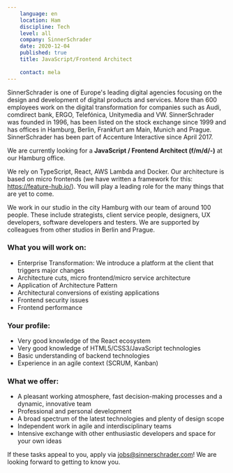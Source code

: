 ```yaml
---
    language: en
    location: Ham
    discipline: Tech
    level: all
    company: SinnerSchrader
    date: 2020-12-04
    published: true
    title: JavaScript/Frontend Architect 
    
    contact: mela
---
```


SinnerSchrader is one of Europe's leading digital agencies focusing on the design and development of digital products and services. More than 600 employees work on the digital transformation for companies such as Audi, comdirect bank, ERGO, Telefónica, Unitymedia and VW. SinnerSchrader was founded in 1996, has been listed on the stock exchange since 1999 and has offices in Hamburg, Berlin, Frankfurt am Main, Munich and Prague. SinnerSchrader has been part of Accenture Interactive since April 2017.

We are currently looking for a **JavaScript / Frontend Architect (f/m/d/-)** at our Hamburg office.

We rely on TypeScript, React, AWS Lambda and Docker. Our architecture is based on micro frontends (we have written a framework for this: https://feature-hub.io/). You will play a leading role for the many things that are yet to come.

We work in our studio in the city Hamburg with our team of around 100 people. These include strategists, client service people, designers, UX developers, software developers and testers. We are supported by colleagues from other studios in Berlin and Prague.

### What you will work on:

- Enterprise Transformation: We introduce a platform at the client that triggers major changes
- Architecture cuts, micro frontend/micro service architecture
- Application of Architecture Pattern
- Architectural conversions of existing applications
- Frontend security issues
- Frontend performance

### Your profile:

- Very good knowledge of the React ecosystem
- Very good knowledge of HTML5/CSS3/JavaScript technologies
- Basic understanding of backend technologies
- Experience in an agile context (SCRUM, Kanban)

### What we offer:

- A pleasant working atmosphere, fast decision-making processes and a dynamic, innovative team
- Professional and personal development
- A broad spectrum of the latest technologies and plenty of design scope
- Independent work in agile and interdisciplinary teams
- Intensive exchange with other enthusiastic developers and space for your own ideas

If these tasks appeal to you, apply via <jobs@sinnerschrader.com>! We are looking forward to getting to know you. 
